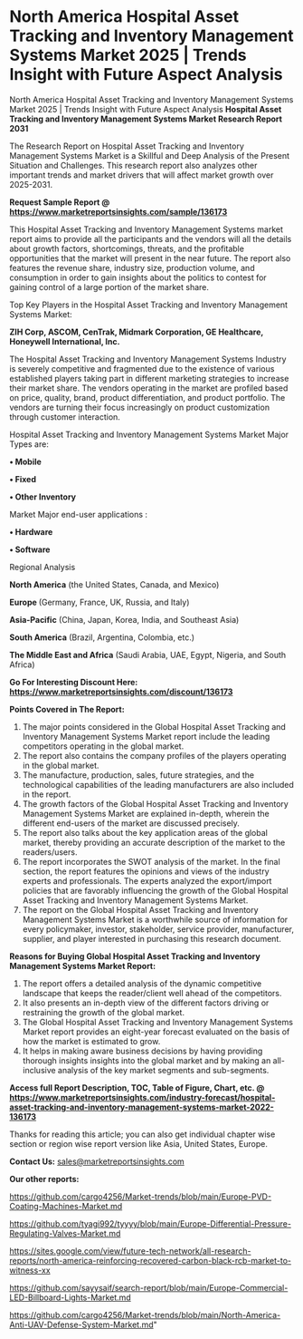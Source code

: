 # North America Hospital Asset Tracking and Inventory Management Systems Market 2025 | Trends Insight with Future Aspect Analysis
North America Hospital Asset Tracking and Inventory Management Systems Market 2025 | Trends Insight with Future Aspect Analysis
<strong>Hospital Asset Tracking and Inventory Management Systems Market Research Report 2031</strong>

The Research Report on Hospital Asset Tracking and Inventory Management Systems Market is a Skillful and Deep Analysis of the Present Situation and Challenges. This research report also analyzes other important trends and market drivers that will affect market growth over 2025-2031.

<strong>Request Sample Report @ <a href=https://www.marketreportsinsights.com/sample/136173>https://www.marketreportsinsights.com/sample/136173</a></strong>

This Hospital Asset Tracking and Inventory Management Systems market report aims to provide all the participants and the vendors will all the details about growth factors, shortcomings, threats, and the profitable opportunities that the market will present in the near future. The report also features the revenue share, industry size, production volume, and consumption in order to gain insights about the politics to contest for gaining control of a large portion of the market share.

Top Key Players in the Hospital Asset Tracking and Inventory Management Systems Market:

<strong>ZIH Corp, ASCOM, CenTrak, Midmark Corporation, GE Healthcare, Honeywell International, Inc.</strong>

The Hospital Asset Tracking and Inventory Management Systems Industry is severely competitive and fragmented due to the existence of various established players taking part in different marketing strategies to increase their market share. The vendors operating in the market are profiled based on price, quality, brand, product differentiation, and product portfolio. The vendors are turning their focus increasingly on product customization through customer interaction.

Hospital Asset Tracking and Inventory Management Systems Market Major Types are:

<strong>• Mobile

• Fixed

• Other Inventory</strong>

Market Major end-user applications :

<strong>• Hardware

• Software</strong>

Regional Analysis

</u><strong><b>North America</b></strong> (the United States, Canada, and Mexico)

<strong><b>Europe </b></strong>(Germany, France, UK, Russia, and Italy)

<strong><b>Asia-Pacific</b></strong> (China, Japan, Korea, India, and Southeast Asia)

<strong><b>South America</b></strong> (Brazil, Argentina, Colombia, etc.)

<strong><b>The Middle East and Africa</b></strong> (Saudi Arabia, UAE, Egypt, Nigeria, and South Africa)

<strong>Go For Interesting Discount Here: <a href=https://www.marketreportsinsights.com/discount/136173>https://www.marketreportsinsights.com/discount/136173</a></strong>

<strong>Points Covered in The Report:</strong>
<ol>
  <li>The major points considered in the Global Hospital Asset Tracking and Inventory Management Systems Market report include the leading competitors operating in the global market.</li>
  <li>The report also contains the company profiles of the players operating in the global market.</li>
  <li>The manufacture, production, sales, future strategies, and the technological capabilities of the leading manufacturers are also included in the report.</li>
  <li>The growth factors of the Global Hospital Asset Tracking and Inventory Management Systems Market are explained in-depth, wherein the different end-users of the market are discussed precisely.</li>
  <li>The report also talks about the key application areas of the global market, thereby providing an accurate description of the market to the readers/users.</li>
  <li>The report incorporates the SWOT analysis of the market. In the final section, the report features the opinions and views of the industry experts and professionals. The experts analyzed the export/import policies that are favorably influencing the growth of the Global Hospital Asset Tracking and Inventory Management Systems Market.</li>
  <li>The report on the Global Hospital Asset Tracking and Inventory Management Systems Market is a worthwhile source of information for every policymaker, investor, stakeholder, service provider, manufacturer, supplier, and player interested in purchasing this research document.</li>
</ol>
<strong>Reasons for Buying Global Hospital Asset Tracking and Inventory Management Systems Market Report:</strong>

<ol>
  <li>The report offers a detailed analysis of the dynamic competitive landscape that keeps the reader/client well ahead of the competitors.</li>
  <li>It also presents an in-depth view of the different factors driving or restraining the growth of the global market.</li>
  <li>The Global Hospital Asset Tracking and Inventory Management Systems Market report provides an eight-year forecast evaluated on the basis of how the market is estimated to grow.</li>
  <li>It helps in making aware business decisions by having providing thorough insights insights into the global market and by making an all-inclusive analysis of the key market segments and sub-segments.</li>
</ol>
<strong>Access full Report Description, TOC, Table of Figure, Chart, etc. @ <a href=https://www.marketreportsinsights.com/industry-forecast/hospital-asset-tracking-and-inventory-management-systems-market-2022-136173>https://www.marketreportsinsights.com/industry-forecast/hospital-asset-tracking-and-inventory-management-systems-market-2022-136173</a></strong>


Thanks for reading this article; you can also get individual chapter wise section or region wise report version like Asia, United States, Europe.

<strong>Contact Us:</strong>
sales@marketreportsinsights.com

<strong>Our other reports:</strong>

<a href=https://github.com/cargo4256/Market-trends/blob/main/Europe-PVD-Coating-Machines-Market.md>https://github.com/cargo4256/Market-trends/blob/main/Europe-PVD-Coating-Machines-Market.md</a>

<a href=https://github.com/tyagi992/tyyyy/blob/main/Europe-Differential-Pressure-Regulating-Valves-Market.md>https://github.com/tyagi992/tyyyy/blob/main/Europe-Differential-Pressure-Regulating-Valves-Market.md</a>

<a href=https://sites.google.com/view/future-tech-network/all-research-reports/north-america-reinforcing-recovered-carbon-black-rcb-market-to-witness-xx>https://sites.google.com/view/future-tech-network/all-research-reports/north-america-reinforcing-recovered-carbon-black-rcb-market-to-witness-xx</a>

<a href=https://github.com/sayysaif/search-report/blob/main/Europe-Commercial-LED-Billboard-Lights-Market.md>https://github.com/sayysaif/search-report/blob/main/Europe-Commercial-LED-Billboard-Lights-Market.md</a>

<a href=https://github.com/cargo4256/Market-trends/blob/main/North-America-Anti-UAV-Defense-System-Market.md>https://github.com/cargo4256/Market-trends/blob/main/North-America-Anti-UAV-Defense-System-Market.md</a>"
